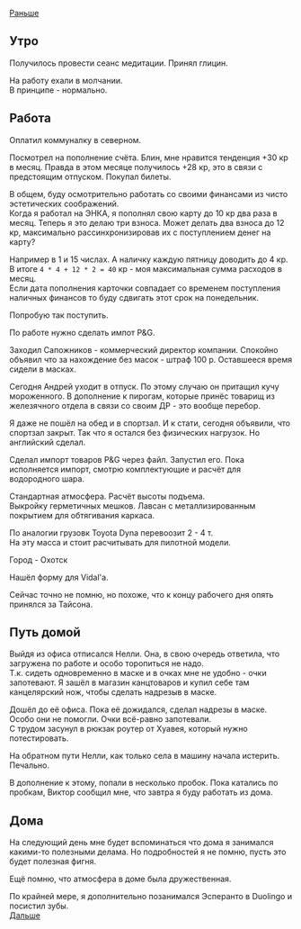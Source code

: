 [Раньше](2020.08.12.md)  
## Утро
Получилось провести сеанс медитации. Принял глицин.

На работу ехали в молчании.  
В принципе - нормально.
## Работа
Оплатил коммуналку в северном.

Посмотрел на пополнение счёта. Блин, мне нравится тенденция +30 кр в месяц. Правда в этом месяце получилось +28 кр, это в связи с предстоящим отпуском. Покупал билеты.

В общем, буду осмотрительно работать со своими финансами из чисто эстетических соображений.  
Когда я работал на ЭНКА, я пополнял свою карту до 10 кр два раза в месяц. Теперь я это делаю три взноса. Может делать два взноса до 12 кр, максимально рассинхронизировав их с поступлением денег на карту?

Например в 1 и 15 числах. А наличку каждую пятницу доводить до 4 кр.  
В итоге `4 * 4 + 12 * 2 = 40` кр - моя максимальная сумма расходов в месяц.  
Если дата пополнения карточки совпадает со временем поступления наличных финансов то буду сдвигать этот срок на понедельник. 

Попробую так поступить.

По работе нужно сделать импот P&G.

Заходил Сапожников - коммерческий директор компании. Спокойно объявил что за нахождение без масок - штраф 100 р. Оставшееся время сидели в масках.

Сегодня Андрей уходит в отпуск. По этому случаю он притащил кучу мороженного. В дополнение к пирогам, которые принёс товарищ из железячного отдела в связи со своим ДР - это вообще перебор.

Я даже не пошёл на обед и в спортзал.
И к стати, сегодня объявили, что спортзал закрыт. Так что я остался без физических нагрузок. Но английский сделал.

Сделал импорт товаров P&G через файл. Запустил его. Пока исполняется импорт, смотрю комплектующие и расчёт для водородного шара.

Стандартная атмосфера.
Расчёт высоты подъема.  
Выкройку герметичных мешков.
Лавсан с металлизированным покрытием для обтягивания каркаса.

По аналогии грузовк Toyota Dyna перевоозит 2 - 4 т.  
На эту масса и стоит расчитывать для пилотной модели.

Город - Охотск

Нашёл форму для Vidal'а.

Сейчас точно не помню, но похоже, что к концу рабочего дня опять принялся за Тайсона.
## Путь домой
Выйдя из офиса отписался Нелли. Она, в свою очередь ответила, что загружена по работе и особо торопиться не надо.  
Т.к. сидеть одновременно в маске и в очках мне не удобно - очки запотевают. Я зашёл в магазин канцтоваров и купил себе там канцелярский нож, чтобы сделать надрезыв в маске.

Дошёл до её офиса. Пока её дожидался, сделал надрезы в маске. Особо они не помогли. Очки всё-равно запотевали.  
С трудом засунул в рюкзак роутер от Хуавея, который нужно потестировать.

На обратном пути Нелли, как только села в машину начала истерить. Печально.

В дополнение к этому, попали в несколько пробок. Пока катались по пробкам, Виктор сообщил мне, что завтра я буду работать из дома. 
## Дома
На следующий день мне будет вспоминаться что дома я занимался какими-то полезными делама. Но подробностей я не помню, пусть это будет полезная фигня.

Ещё помню, что атмосфера в доме была дружественная.

По крайней мере, я дополнительно позанимался Эсперанто в Duolingo и посистил зубы.  
[Дальше](2020.08.14.md)